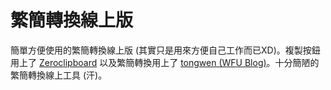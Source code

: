 繁簡轉換線上版
======

簡單方便使用的繁簡轉換線上版 (其實只是用來方便自己工作而已XD)。複製按鈕用上了 [Zeroclipboard](https://github.com/zeroclipboard/zeroclipboard) 以及繁簡轉換用上了 [tongwen (WFU Blog)](http://www.wfublog.com/2014/12/traditional-simplified-chinese-auto-switch.html)。十分簡陋的繁簡轉換線上工具 (汗)。